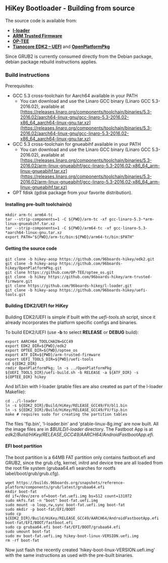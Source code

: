 ## HiKey Bootloader - Building from source

The source code is available from:
- [**l-loader**](https://github.com/96boards-hikey/l-loader)
- [**ARM Trusted Firmware**](https://github.com/96boards-hikey/arm-trusted-firmware)
- [**OP-TEE**](https://github.com/OP-TEE/optee_os)
- [**Tianocore EDK2 – UEFI**](https://github.com/96boards-hikey/edk2) and [**OpenPlatformPkg**](https://github.com/96boards-hikey/OpenPlatformPkg)

Since GRUB2 is currently consumed directly from the Debian package, debian package rebuild instructions applies.

### Build instructions

Prerequisites:
- GCC 5.3 cross-toolchain for Aarch64 available in your PATH
   - You can download and use the Linaro GCC binary (Linaro GCC 5.3-2016.02), available at [https://releases.linaro.org/components/toolchain/binaries/5.3-2016.02/aarch64-linux-gnu/gcc-linaro-5.3-2016.02-x86_64_aarch64-linux-gnu.tar.xz](https://releases.linaro.org/components/toolchain/binaries/5.3-2016.02/aarch64-linux-gnu/gcc-linaro-5.3-2016.02-x86_64_aarch64-linux-gnu.tar.xz)
- GCC 5.3 cross-toolchain for gnueabihf available in your PATH
   - You can download and use the Linaro GCC binary (Linaro GCC 5.3-2016.02), available at [https://releases.linaro.org/components/toolchain/binaries/5.3-2016.02/arm-linux-gnueabihf/gcc-linaro-5.3-2016.02-x86_64_arm-linux-gnueabihf.tar.xz](https://releases.linaro.org/components/toolchain/binaries/5.3-2016.02/arm-linux-gnueabihf/gcc-linaro-5.3-2016.02-x86_64_arm-linux-gnueabihf.tar.xz)
- GPT fdisk (gdisk package from your favorite distribution).

#### Installing pre-built toolchain(s)

```shell
mkdir arm-tc arm64-tc
tar --strip-components=1 -C ${PWD}/arm-tc -xf gcc-linaro-5.3-*arm-linux-gnueabihf.tar.xz
tar --strip-components=1 -C ${PWD}/arm64-tc -xf gcc-linaro-5.3-*aarch64-linux-gnu.tar.xz
export PATH="${PWD}/arm-tc/bin:${PWD}/arm64-tc/bin:$PATH"
```

#### Getting the source code

```shell
git clone -b hikey-aosp https://github.com/96boards-hikey/edk2.git
git clone -b hikey-aosp https://github.com/96boards-hikey/OpenPlatformPkg.git
git clone https://github.com/OP-TEE/optee_os.git
git clone -b hikey https://github.com/96boards-hikey/arm-trusted-firmware.git
git clone https://github.com/96boards-hikey/l-loader.git
git clone -b hikey-aosp https://github.com/96boards-hikey/uefi-tools.git
```

#### Building EDK2/UEFI for HiKey

Building EDK2/UEFI is simple if built with the _uefi-tools.sh_ script, since it already incorporates the platform specific configs and binaries.

To build EDK2/UEFI (use **-b** to select **RELEASE** or **DEBUG** build):

```shell
export AARCH64_TOOLCHAIN=GCC49
export EDK2_DIR=${PWD}/edk2
export OPTEE_DIR=${PWD}/optee_os
export ATF_DIR=${PWD}/arm-trusted-firmware
export UEFI_TOOLS_DIR=${PWD}/uefi-tools
cd ${EDK2_DIR}
rmdir OpenPlatformPkg; ln -s ../OpenPlatformPkg
${UEFI_TOOLS_DIR}/uefi-build.sh -b RELEASE -a ${ATF_DIR} -s ${OPTEE_DIR} hikey
```

And bl1.bin with l-loader (ptable files are also created as part of the l-loader Makefile):

```shell
cd ../l-loader
ln -s ${EDK2_DIR}/Build/HiKey/RELEASE_GCC49/FV/bl1.bin
ln -s ${EDK2_DIR}/Build/HiKey/RELEASE_GCC49/FV/fip.bin
make # requires sudo for creating the partition tables
```

The files 'fip.bin', 'l-loader.bin' and 'ptable-linux-8g.img' are now built. All the image files are in _$BUILD/l-loader_ directory. The Fastboot App is at _edk2/Build/HiKey/RELEASE_GCC49/AARCH64/AndroidFastbootApp.efi_.

#### EFI boot partition

The boot partition is a 64MB FAT partition only contains fastboot.efi and GRUB2, since the grub.cfg, kernel, initrd and device tree are all loaded from the root file system (grubaa64.efi searches for rootfs label/boot/grub/grub.cfg).

```shell
wget https://builds.96boards.org/snapshots/reference-platform/components/grub/latest/grubaa64.efi
mkdir boot-fat
dd if=/dev/zero of=boot-fat.uefi.img bs=512 count=131072
sudo mkfs.fat -n "boot" boot-fat.uefi.img
sudo mount -o loop,rw,sync boot-fat.uefi.img boot-fat
sudo mkdir -p boot-fat/EFI/BOOT
sudo cp ${EDK2_DIR}/Build/HiKey/RELEASE_GCC49/AARCH64/AndroidFastbootApp.efi boot-fat/EFI/BOOT/fastboot.efi
sudo cp grubaa64.efi boot-fat/EFI/BOOT/grubaa64.efi
sudo umount boot-fat
sudo mv boot-fat.uefi.img hikey-boot-linux-VERSION.uefi.img
rm -rf boot-fat
```

Now just flash the recently created 'hikey-boot-linux-VERSION.uefi.img' with the same instructions as used with the pre-built binaries.
